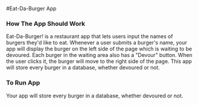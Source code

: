 #Eat-Da-Burger App

### How The App Should Work
Eat-Da-Burger! is a restaurant app that lets users input the names of burgers they'd like to eat.
Whenever a user submits a burger's name, your app will display the burger on the left side of the page which is waiting to be devoured.
Each burger in the waiting area also has a "Devour" button. When the user clicks it, the burger will move to the right side of the page.
This app will store every burger in a database, whether devoured or not.





### To Run App

Your app will store every burger in a database, whether devoured or not.